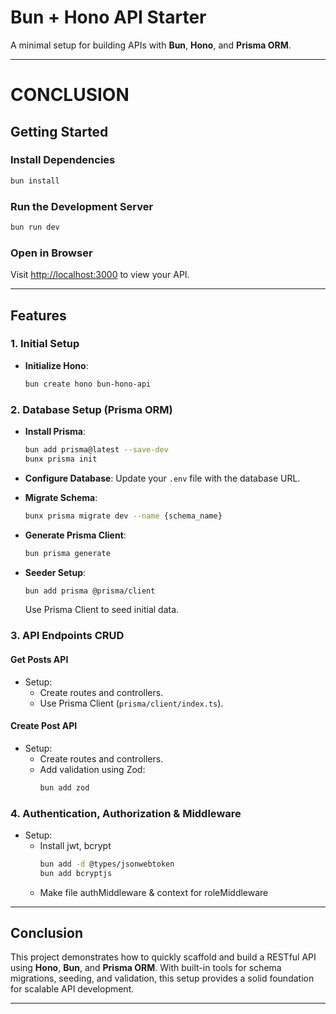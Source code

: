 
# Bun + Hono API Starter

A minimal setup for building APIs with **Bun**, **Hono**, and **Prisma ORM**.

---

# CONCLUSION

## Getting Started

### Install Dependencies
```sh
bun install
```

### Run the Development Server
```sh
bun run dev
```

### Open in Browser
Visit [http://localhost:3000](http://localhost:3000) to view your API.

---

## Features

### 1. Initial Setup
- **Initialize Hono**:
  ```sh
  bun create hono bun-hono-api
  ```

### 2. Database Setup (Prisma ORM)
- **Install Prisma**:
  ```sh
  bun add prisma@latest --save-dev
  bunx prisma init
  ```
- **Configure Database**:
  Update your `.env` file with the database URL.

- **Migrate Schema**:
  ```sh
  bunx prisma migrate dev --name {schema_name}
  ```

- **Generate Prisma Client**:
  ```sh
  bun prisma generate
  ```

- **Seeder Setup**:
  ```sh
  bun add prisma @prisma/client
  ```
  Use Prisma Client to seed initial data.

### 3. API Endpoints CRUD

#### **Get Posts API**
- Setup:
  - Create routes and controllers.
  - Use Prisma Client (`prisma/client/index.ts`).

#### **Create Post API**
- Setup:
  - Create routes and controllers.
  - Add validation using Zod:
    ```sh
    bun add zod
    ```
### 4. Authentication, Authorization & Middleware
- Setup:
  - Install jwt, bcrypt
    ```sh
    bun add -d @types/jsonwebtoken
    bun add bcryptjs
    ```
  - Make file authMiddleware & context for roleMiddleware

---

## Conclusion
This project demonstrates how to quickly scaffold and build a RESTful API using **Hono**, **Bun**, and **Prisma ORM**. With built-in tools for schema migrations, seeding, and validation, this setup provides a solid foundation for scalable API development.

---
